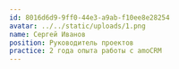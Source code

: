 ```yaml
---
id: 8016d6d9-9ff0-44e3-a9ab-f10ee8e28254
avatar: ../../static/uploads/1.png
name: Сергей Иванов
position: Руководитель проектов
practice: 2 года опыта работы с amoCRM
---
```

